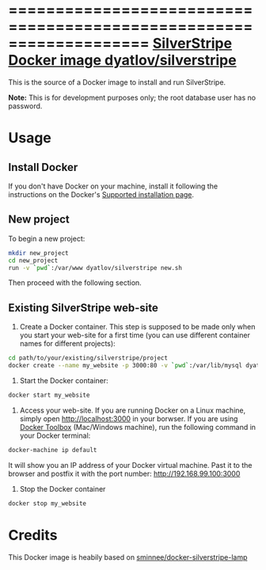 ===================================================================
[SilverStripe Docker image dyatlov/silverstripe](https://hub.docker.com/r/dyatlov/mesos-dev/)
===================================================================

This is the source of a Docker image to install and run SilverStripe.

**Note:** This is for development purposes only; the root database user has no password.

Usage
=====

Install Docker
--------------

If you don't have Docker on your machine, install it following the instructions on the Docker's  [Supported installation page](https://docs.docker.com/installation/).

New project
-----------

To begin a new project:

```bash
mkdir new_project
cd new_project
run -v `pwd`:/var/www dyatlov/silverstripe new.sh
```

Then proceed with the following section.

Existing SilverStripe web-site
------------------------------------

1. Create a Docker container. This step is supposed to be made only when you start your web-site for a first time (you can use different container names for different projects):

```bash
cd path/to/your/existing/silverstripe/project
docker create --name my_website -p 3000:80 -v `pwd`:/var/lib/mysql dyatlov/silverstripe start.sh
```
1. Start the Docker container:

```bash
docker start my_website
```

1. Access your web-site. If you are running Docker on a Linux machine, simply open [http://localhost:3000](http://localhost:3000) in your borwser. If you are using [Docker Toolbox](https://www.docker.com/toolbox) (Mac/Windows machine), run the following command in your Docker terminal: 

```bash
docker-machine ip default
```

It will show you an IP address of your Docker virtual machine. Past it to the browser and postfix it with the port number: http://192.168.99.100:3000

1. Stop the Docker container

```bash
docker stop my_website
```
Credits
=======

This Docker image is heabily based on [sminnee/docker-silverstripe-lamp](https://github.com/sminnee/docker-silverstripe-lamp)
